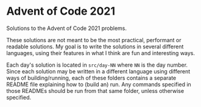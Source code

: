 # Advent of Code 2021
Solutions to the Advent of Code 2021 problems.

These solutions are not meant to be the most practical, performant or readable
solutions. My goal is to write the solutions in several different languages,
using their features in what I think are fun and interesting ways.

Each day's solution is located in `src/day-NN` where `NN` is the day number.
Since each solution may be written in a different language using different ways
of building/running, each of these folders contains a separate README file
explaining how to (build an) run. Any commands specified in those READMEs should
be run from that same folder, unless otherwise specified.
